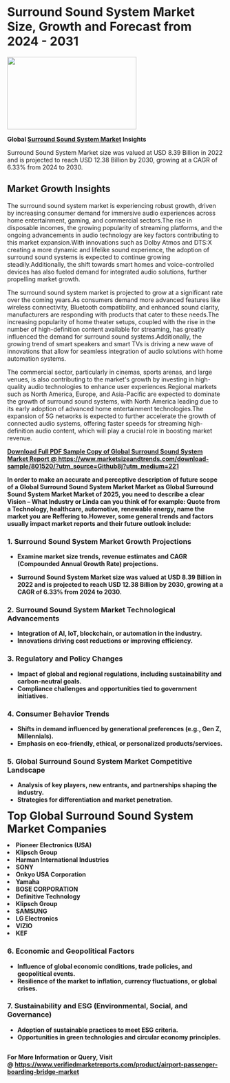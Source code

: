 <H1>Surround Sound System Market Size, Growth and Forecast from 2024 - 2031</H1><img class="aligncenter size-medium wp-image-584254" src="https://thirdeyenews.in/wp-content/uploads/2024/09/Global-Market-Research-300x168.jpeg" alt="" width="300" height="168" /><p><strong>Global&nbsp;<a href="https://www.marketsizeandtrends.com/download-sample/801520/?utm_source=Github8j?utm_medium=221">Surround Sound System Market</a> Insights</strong></p><p>Surround Sound System Market size was valued at USD 8.39 Billion in 2022 and is projected to reach USD 12.38 Billion by 2030, growing at a CAGR of 6.33% from 2024 to 2030.</p><p><h2>Market Growth Insights</h2> <p>The surround sound system market is experiencing robust growth, driven by increasing consumer demand for immersive audio experiences across home entertainment, gaming, and commercial sectors.The rise in disposable incomes, the growing popularity of streaming platforms, and the ongoing advancements in audio technology are key factors contributing to this market expansion.With innovations such as Dolby Atmos and DTS:X creating a more dynamic and lifelike sound experience, the adoption of surround sound systems is expected to continue growing steadily.Additionally, the shift towards smart homes and voice-controlled devices has also fueled demand for integrated audio solutions, further propelling market growth.</p> <p><strong><a href="#"></a></strong></p> <p>The surround sound system market is projected to grow at a significant rate over the coming years.As consumers demand more advanced features like wireless connectivity, Bluetooth compatibility, and enhanced sound clarity, manufacturers are responding with products that cater to these needs.The increasing popularity of home theater setups, coupled with the rise in the number of high-definition content available for streaming, has greatly influenced the demand for surround sound systems.Additionally, the growing trend of smart speakers and smart TVs is driving a new wave of innovations that allow for seamless integration of audio solutions with home automation systems.</p> <p>The commercial sector, particularly in cinemas, sports arenas, and large venues, is also contributing to the market's growth by investing in high-quality audio technologies to enhance user experiences.Regional markets such as North America, Europe, and Asia-Pacific are expected to dominate the growth of surround sound systems, with North America leading due to its early adoption of advanced home entertainment technologies.The expansion of 5G networks is expected to further accelerate the growth of connected audio systems, offering faster speeds for streaming high-definition audio content, which will play a crucial role in boosting market revenue.</p> <p><strong><a href="#"></p><p><span class=""><strong>Download Full PDF Sample Copy of Global Surround Sound System Market Report</strong> @ <a href="https://www.marketsizeandtrends.com/download-sample/801520/?utm_source=Github8j?utm_medium=221" target="_blank">https://www.marketsizeandtrends.com/download-sample/801520/?utm_source=Github8j?utm_medium=221</a></span></p><p>In order to make an accurate and perceptive description of future scope of a Global&nbsp;Surround Sound System Market Market as Global&nbsp;Surround Sound System Market Market of 2025, you need to describe a clear Vision &ndash; What Industry or Linda can you think of for example: Quote from a Technology, healthcare, automotive, renewable energy, name the market you are Reffering to.However, some general trends and factors usually impact market reports and their future outlook include:</p><h3>1.&nbsp;<strong>Surround Sound System Market Growth Projections</strong></h3><ul><li>Examine market size trends, revenue estimates and CAGR (Compounded Annual Growth Rate) projections.</li><li><p>Surround Sound System Market size was valued at USD 8.39 Billion in 2022 and is projected to reach USD 12.38 Billion by 2030, growing at a CAGR of 6.33% from 2024 to 2030.</p></li></ul><h3>2.&nbsp;<strong>Surround Sound System Market Technological Advancements</strong></h3><ul><li>Integration of AI, IoT, blockchain, or automation in the industry.</li><li>Innovations driving cost reductions or improving efficiency.</li></ul><h3>3.&nbsp;<strong>Regulatory and Policy Changes</strong></h3><ul><li>Impact of global and regional regulations, including sustainability and carbon-neutral goals.</li><li>Compliance challenges and opportunities tied to government initiatives.</li></ul><h3>4.&nbsp;<strong>Consumer Behavior Trends</strong></h3><ul><li>Shifts in demand influenced by generational preferences (e.g., Gen Z, Millennials).</li><li>Emphasis on eco-friendly, ethical, or personalized products/services.</li></ul><h3>5.&nbsp;<strong>Global Surround Sound System Market Competitive Landscape</strong></h3><ul><li>Analysis of key players, new entrants, and partnerships shaping the industry.</li><li>Strategies for differentiation and market penetration.</li></ul><p data-pm-slice="1 1 []"><span style="color: inherit; font-family: inherit; font-size: 25px;">Top Global Surround Sound System Market Companies</span></p><div class="" data-test-id=""><p><li>Pioneer Electronics (USA)</li><li> Klipsch Group</li><li> Harman International Industries</li><li> SONY</li><li> Onkyo USA Corporation</li><li> Yamaha</li><li> BOSE CORPORATION</li><li> Definitive Technology</li><li> Klipsch Group</li><li> SAMSUNG</li><li> LG Electronics</li><li> VIZIO</li><li> KEF</li></p></div><h3>6.&nbsp;<strong>Economic and Geopolitical Factors</strong></h3><ul><li>Influence of global economic conditions, trade policies, and geopolitical events.</li><li>Resilience of the market to inflation, currency fluctuations, or global crises.</li></ul><h3>7.&nbsp;<strong>Sustainability and ESG (Environmental, Social, and Governance)</strong></h3><ul><li>Adoption of sustainable practices to meet ESG criteria.</li><li>Opportunities in green technologies and circular economy principles.</li></ul><h2><strong style="font-size: 14px;">For More Information or Query, Visit @&nbsp;</strong><a style="background-color: #ffffff; font-size: 14px;" href="https://www.marketsizeandtrends.com/report/surround-sound-system-market/" target="_blank">https://www.verifiedmarketreports.com/product/airport-passenger-boarding-bridge-market</a></h2>